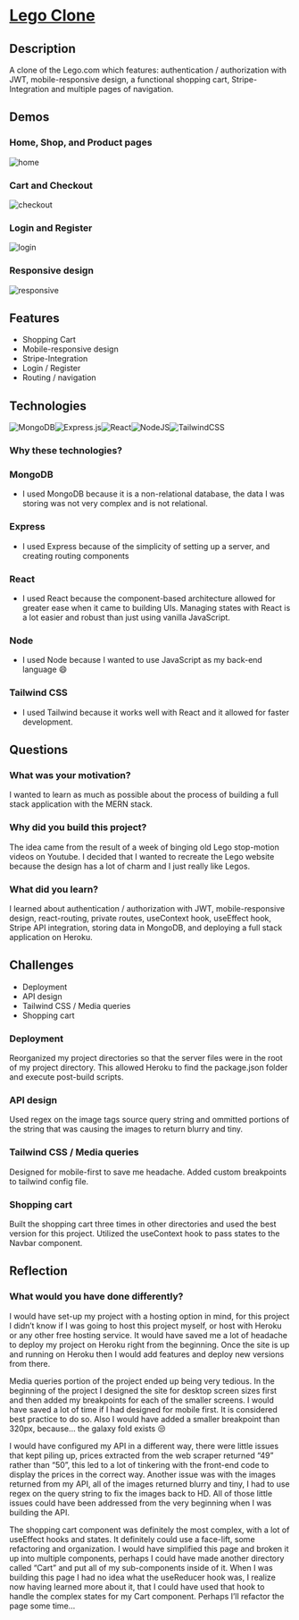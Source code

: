 # [Lego Clone](lego-clone.herokuapp.com/)

## Description
A clone of the Lego.com which features: authentication / authorization with JWT, mobile-responsive design, a functional shopping cart, Stripe-Integration and multiple pages of navigation. 

## Demos

### Home, Shop, and Product pages
![home](https://user-images.githubusercontent.com/46698958/153802036-d51ff778-c61b-4a01-80e9-456866d4466e.gif)

### Cart and Checkout
![checkout](https://user-images.githubusercontent.com/46698958/153802047-5c9823b5-538c-4ee5-bbe9-111294915bf8.gif)

### Login and Register
![login](https://user-images.githubusercontent.com/46698958/153802058-e370580b-02f0-4fae-8c04-c0cb602b7ea8.gif)

### Responsive design
![responsive](https://user-images.githubusercontent.com/46698958/153802836-1c8cc764-6aac-4735-8967-237ed66a452b.gif)

## Features
* Shopping Cart
* Mobile-responsive design
* Stripe-Integration
* Login / Register
* Routing / navigation 

## Technologies
![MongoDB](https://img.shields.io/badge/MongoDB-%234ea94b.svg?style=for-the-badge&logo=mongodb&logoColor=white)![Express.js](https://img.shields.io/badge/express.js-%23404d59.svg?style=for-the-badge&logo=express&logoColor=%2361DAFB)![React](https://img.shields.io/badge/react-%2320232a.svg?style=for-the-badge&logo=react&logoColor=%2361DAFB)![NodeJS](https://img.shields.io/badge/node.js-6DA55F?style=for-the-badge&logo=node.js&logoColor=white)![TailwindCSS](https://img.shields.io/badge/tailwindcss-%2338B2AC.svg?style=for-the-badge&logo=tailwind-css&logoColor=white)

### Why these technologies?

### MongoDB
  * I used MongoDB because it is a non-relational database, the data I was storing was not very complex and is not relational. 
### Express
  * I used Express because of the simplicity of setting up a server, and creating routing components 
### React
  * I used React because the component-based architecture allowed for greater ease when it came to building UIs. Managing states with React is a lot easier and robust than just using vanilla JavaScript. 
### Node
  * I used Node because I wanted to use JavaScript as my back-end language :smile:
### Tailwind CSS
  * I used Tailwind because it works well with React and it allowed for faster development.

## Questions

### What was your motivation? 
I wanted to learn as much as possible about the process of building a full stack application with the MERN stack.

### Why did you build this project? 
The idea came from the result of a week of binging old Lego stop-motion videos on Youtube. I decided that I wanted to recreate the Lego website because the design has a lot of charm and I just really like Legos. 

### What did you learn? 
I learned about authentication / authorization with JWT, mobile-responsive design, react-routing, private routes, useContext hook, useEffect hook, Stripe API integration, storing data in MongoDB, and deploying a full stack application on Heroku.  

## Challenges
* Deployment
* API design
* Tailwind CSS / Media queries
* Shopping cart

### Deployment
Reorganized my project directories so that the server files were in the root of my project directory. This allowed Heroku to find the package.json folder and execute post-build scripts. 

### API design
Used regex on the image tags source query string and ommitted portions of the string that was causing the images to return blurry and tiny. 

### Tailwind CSS / Media queries
Designed for mobile-first to save me headache. Added custom breakpoints to tailwind config file. 

### Shopping cart 
Built the shopping cart three times in other directories and used the best version for this project. Utilized the useContext hook to pass states to the Navbar component. 

## Reflection

### What would you have done differently? 
I would have set-up my project with a hosting option in mind, for this project I didn’t know if I was going to host this project myself, or host with Heroku or any other free hosting service. It would have saved me a lot of headache to deploy my project on Heroku right from the beginning. Once the site is up and running on Heroku then I would add features and deploy new versions from there. 

Media queries portion of the project ended up being very tedious. In the beginning of the project I designed the site for desktop screen sizes first and then added my breakpoints for each of the smaller screens. I would have saved a lot of time if I had designed for mobile first. It is considered best practice to do so. Also I would have added a smaller breakpoint than 320px, because… the galaxy fold exists 😒 

I would have configured my API in a different way, there were little issues that kept piling up, prices extracted from the web scraper returned “49” rather than “50”, this led to a lot of tinkering with the front-end code to display the prices in the correct way. Another issue was with the images returned from my API, all of the images returned blurry and tiny, I had to use regex on the query string to fix the images back to HD. All of those little issues could have been addressed from the very beginning when I was building the API. 

The shopping cart component was definitely the most complex, with a lot of useEffect hooks and states. It definitely could use a face-lift, some refactoring and organization. I would have simplified this page and broken it up into multiple components, perhaps I could have made another directory called “Cart” and put all of my sub-components inside of it. When I was building this page I had no idea what the useReducer hook was, I realize now having learned more about it, that I could have used that hook to handle the complex states for my Cart component. Perhaps I’ll refactor the page some time… 








  


